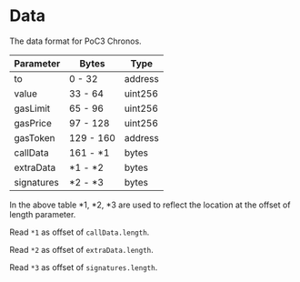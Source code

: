 # Data

The data format for PoC3 Chronos.

| Parameter | Bytes    | Type    |
|-----------|----------|---------| 
| to        | 0 - 32   | address |
| value     | 33 - 64  | uint256 |
| gasLimit  | 65 - 96  | uint256 |
| gasPrice  | 97 - 128 | uint256 |
| gasToken  | 129 - 160| address |
| callData  | 161 - *1 | bytes   |
| extraData | *1 - *2  | bytes   |
| signatures| *2 - *3  | bytes   |

In the above table *1, *2, *3 are used to reflect
the location at the offset of length parameter. 

Read `*1` as offset of `callData.length`.

Read `*2` as offset of `extraData.length`.

Read `*3` as offset of `signatures.length`.